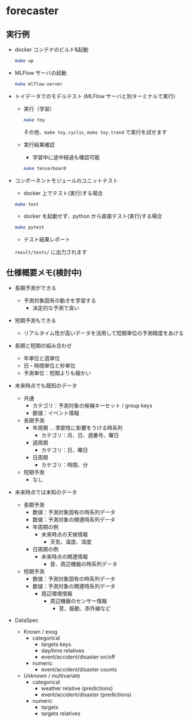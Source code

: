 # forecaster

## 実行例

- docker コンテナのビルド&起動

    ```bash
    make up
    ```

- MLFlow サーバの起動

    ```bash
    make mlflow-server
    ```

- トイデータでのモデルテスト (MLFlow サーバと別ターミナルで実行)
    - 実行（学習）

        ```bash
        make toy
        ```

        その他、`make toy.cyclic`, `make toy.trend` で実行を試せます

    - 実行結果確認
        - 学習中に途中経過も確認可能

        ```bash
        make tensorboard
        ```

- コンポーネントモジュールのユニットテスト
    - docker 上でテスト(実行)する場合

    ```bash
    make test
    ```

    - docker を起動せず、python から直接テスト(実行)する場合

    ```bash
    make pytest
    ```

    - テスト結果レポート

    `result/tests/` に出力されます


## 仕様概要メモ(検討中)

- 長期予測ができる
    - 予測対象固有の動きを学習する
        - 決定的な予測で良い
- 短期予測もできる
    - リアルタイム性が高いデータを活用して短期単位の予測精度をあげる
- 長期と短期の組み合わせ
    - 年単位と週単位
    - 日・時間単位と秒単位
    - 予測単位：短期よりも細かい

- 未来時点でも既知のデータ
    - 共通
        - カテゴリ：予測対象の候補キーセット / group keys
        - 数値：イベント情報
    - 長期予測
        - 年周期 ... 季節性に影響をうける時系列
            - カテゴリ：月、日、週番号、曜日
        - 週周期
            - カテゴリ：日、曜日
        - 日周期
            - カテゴリ：時間、分
    - 短期予測
        - なし
- 未来時点では未知のデータ
    - 長期予測
        - 数値：予測対象固有の時系列データ
        - 数値：予測対象の関連時系列データ
        - 年周期の例
            - 未来時点の天候情報
                - 天気、温度、湿度
        - 日周期の例
            - 未来時点の関連情報
                - 音、周辺機器の時系列データ
    - 短期予測
        - 数値：予測対象固有の時系列データ
        - 数値：予測対象の関連時系列データ
            - 周辺環境情報
                - 周辺機器のセンサー情報
                    - 音、振動、赤外線など


- DataSpec
    - Known / exog
        - categorical
            - targets keys
            - day/time relatives
            - event/accident/disaster on/off
        - numeric
            - event/accident/disaster counts
    - Unknown / multivariate
        - categorical
            - weather relative (predictions)
            - event/accident/disaster (predictions)
        - numeric
            - targets
            - targets relatives


